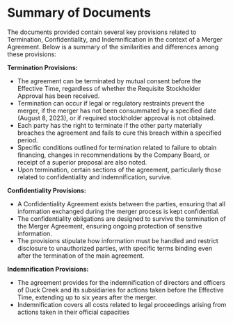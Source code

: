# Summary of Documents

The documents provided contain several key provisions related to Termination, Confidentiality, and Indemnification in the context of a Merger Agreement. Below is a summary of the similarities and differences among these provisions:

**Termination Provisions:**
- The agreement can be terminated by mutual consent before the Effective Time, regardless of whether the Requisite Stockholder Approval has been received.
- Termination can occur if legal or regulatory restraints prevent the merger, if the merger has not been consummated by a specified date (August 8, 2023), or if required stockholder approval is not obtained.
- Each party has the right to terminate if the other party materially breaches the agreement and fails to cure this breach within a specified period.
- Specific conditions outlined for termination related to failure to obtain financing, changes in recommendations by the Company Board, or receipt of a superior proposal are also noted.
- Upon termination, certain sections of the agreement, particularly those related to confidentiality and indemnification, survive.

**Confidentiality Provisions:**
- A Confidentiality Agreement exists between the parties, ensuring that all information exchanged during the merger process is kept confidential.
- The confidentiality obligations are designed to survive the termination of the Merger Agreement, ensuring ongoing protection of sensitive information.
- The provisions stipulate how information must be handled and restrict disclosure to unauthorized parties, with specific terms binding even after the termination of the main agreement.

**Indemnification Provisions:**
- The agreement provides for the indemnification of directors and officers of Duck Creek and its subsidiaries for actions taken before the Effective Time, extending up to six years after the merger.
- Indemnification covers all costs related to legal proceedings arising from actions taken in their official capacities
